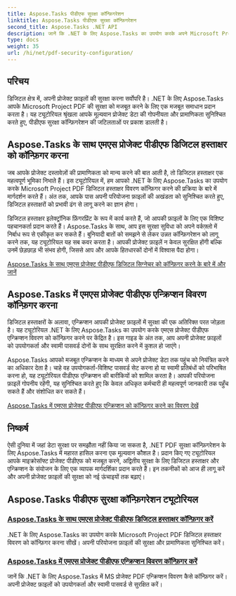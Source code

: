 ```yaml
---
title: Aspose.Tasks पीडीएफ सुरक्षा कॉन्फ़िगरेशन
linktitle: Aspose.Tasks पीडीएफ सुरक्षा कॉन्फ़िगरेशन
second_title: Aspose.Tasks .NET API
description: जानें कि .NET के लिए Aspose.Tasks का उपयोग करके अपने Microsoft Project PDF की सुरक्षा कैसे बढ़ाएं। डिजिटल हस्ताक्षर और एन्क्रिप्शन तकनीक सीखें।
type: docs
weight: 35
url: /hi/net/pdf-security-configuration/
---
```

## परिचय

डिजिटल क्षेत्र में, अपनी प्रोजेक्ट फ़ाइलों की सुरक्षा करना सर्वोपरि है। .NET के लिए Aspose.Tasks आपके Microsoft Project PDF की सुरक्षा को मजबूत करने के लिए एक मजबूत समाधान प्रदान करता है। यह ट्यूटोरियल श्रृंखला आपके मूल्यवान प्रोजेक्ट डेटा की गोपनीयता और प्रामाणिकता सुनिश्चित करते हुए, पीडीएफ सुरक्षा कॉन्फ़िगरेशन की जटिलताओं पर प्रकाश डालती है।

## Aspose.Tasks के साथ एमएस प्रोजेक्ट पीडीएफ डिजिटल हस्ताक्षर को कॉन्फ़िगर करना

जब आपके प्रोजेक्ट दस्तावेज़ों की प्रामाणिकता को मान्य करने की बात आती है, तो डिजिटल हस्ताक्षर एक महत्वपूर्ण भूमिका निभाते हैं। इस ट्यूटोरियल में, हम आपको .NET के लिए Aspose.Tasks का उपयोग करके Microsoft Project PDF डिजिटल हस्ताक्षर विवरण कॉन्फ़िगर करने की प्रक्रिया के बारे में मार्गदर्शन करते हैं। अंत तक, आपके पास अपनी परियोजना फ़ाइलों की अखंडता को सुनिश्चित करते हुए, डिजिटल हस्ताक्षरों को प्रभावी ढंग से लागू करने का ज्ञान होगा।

डिजिटल हस्ताक्षर इलेक्ट्रॉनिक फ़िंगरप्रिंट के रूप में कार्य करते हैं, जो आपकी फ़ाइलों के लिए एक विशिष्ट पहचानकर्ता प्रदान करते हैं। Aspose.Tasks के साथ, आप इस सुरक्षा सुविधा को अपने वर्कफ़्लो में निर्बाध रूप से एकीकृत कर सकते हैं। बुनियादी बातों को समझने से लेकर उन्नत कॉन्फ़िगरेशन को लागू करने तक, यह ट्यूटोरियल यह सब कवर करता है। आपकी प्रोजेक्ट फ़ाइलें न केवल सुरक्षित होंगी बल्कि उनमें छेड़छाड़ भी संभव होगी, जिससे आप और आपके हितधारकों दोनों में विश्वास पैदा होगा।

[Aspose.Tasks के साथ एमएस प्रोजेक्ट पीडीएफ डिजिटल सिग्नेचर को कॉन्फ़िगर करने के बारे में और जानें](./pdf-digital-signature-details/)

## Aspose.Tasks में एमएस प्रोजेक्ट पीडीएफ एन्क्रिप्शन विवरण कॉन्फ़िगर करना

डिजिटल हस्ताक्षरों के अलावा, एन्क्रिप्शन आपकी प्रोजेक्ट फ़ाइलों में सुरक्षा की एक अतिरिक्त परत जोड़ता है। यह ट्यूटोरियल .NET के लिए Aspose.Tasks का उपयोग करके एमएस प्रोजेक्ट पीडीएफ एन्क्रिप्शन विवरण को कॉन्फ़िगर करने पर केंद्रित है। इस गाइड के अंत तक, आप अपनी प्रोजेक्ट फ़ाइलों को उपयोगकर्ता और स्वामी पासवर्ड दोनों के साथ सुरक्षित करने में कुशल हो जाएंगे।

Aspose.Tasks आपको मजबूत एन्क्रिप्शन के माध्यम से अपने प्रोजेक्ट डेटा तक पहुंच को नियंत्रित करने का अधिकार देता है। चाहे वह उपयोगकर्ता-विशिष्ट पासवर्ड सेट करना हो या स्वामी प्रतिबंधों को परिभाषित करना हो, यह ट्यूटोरियल पीडीएफ एन्क्रिप्शन की बारीकियों को शामिल करता है। आपकी परियोजना फ़ाइलें गोपनीय रहेंगी, यह सुनिश्चित करते हुए कि केवल अधिकृत कर्मचारी ही महत्वपूर्ण जानकारी तक पहुँच सकते हैं और संशोधित कर सकते हैं।

[Aspose.Tasks में एमएस प्रोजेक्ट पीडीएफ एन्क्रिप्शन को कॉन्फ़िगर करने का विवरण देखें](./pdf-encryption-details/)

## निष्कर्ष

ऐसी दुनिया में जहां डेटा सुरक्षा पर समझौता नहीं किया जा सकता है, .NET PDF सुरक्षा कॉन्फ़िगरेशन के लिए Aspose.Tasks में महारत हासिल करना एक मूल्यवान कौशल है। प्रदान किए गए ट्यूटोरियल आपके माइक्रोसॉफ्ट प्रोजेक्ट पीडीएफ को मजबूत करने, अद्वितीय सुरक्षा के लिए डिजिटल हस्ताक्षर और एन्क्रिप्शन के संयोजन के लिए एक व्यापक मार्गदर्शिका प्रदान करते हैं। इन तकनीकों को आज ही लागू करें और अपनी प्रोजेक्ट फ़ाइलों की सुरक्षा को नई ऊंचाइयों तक बढ़ाएं।

## Aspose.Tasks पीडीएफ सुरक्षा कॉन्फ़िगरेशन ट्यूटोरियल
### [Aspose.Tasks के साथ एमएस प्रोजेक्ट पीडीएफ डिजिटल हस्ताक्षर कॉन्फ़िगर करें](./pdf-digital-signature-details/)
.NET के लिए Aspose.Tasks का उपयोग करके Microsoft Project PDF डिजिटल हस्ताक्षर विवरण को कॉन्फ़िगर करना सीखें। अपनी परियोजना फ़ाइलों की सुरक्षा और प्रामाणिकता सुनिश्चित करें।
### [Aspose.Tasks में एमएस प्रोजेक्ट पीडीएफ एन्क्रिप्शन विवरण कॉन्फ़िगर करें](./pdf-encryption-details/)
जानें कि .NET के लिए Aspose.Tasks में MS प्रोजेक्ट PDF एन्क्रिप्शन विवरण कैसे कॉन्फ़िगर करें। अपनी प्रोजेक्ट फ़ाइलों को उपयोगकर्ता और स्वामी पासवर्ड से सुरक्षित करें।